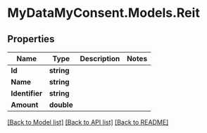 # MyDataMyConsent.Models.Reit

## Properties

Name | Type | Description | Notes
------------ | ------------- | ------------- | -------------
**Id** | **string** |  | 
**Name** | **string** |  | 
**Identifier** | **string** |  | 
**Amount** | **double** |  | 

[[Back to Model list]](../README.md#documentation-for-models) [[Back to API list]](../README.md#documentation-for-api-endpoints) [[Back to README]](../README.md)

